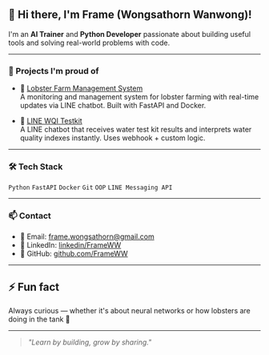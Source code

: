 ## 👋 Hi there, I'm Frame (Wongsathorn Wanwong)!

I'm an **AI Trainer** and **Python Developer** passionate about building useful tools and solving real-world problems with code.

---

### 🚀 Projects I'm proud of
- 🦞 [Lobster Farm Management System](https://github.com/yourusername/lobster-farm)  
  A monitoring and management system for lobster farming with real-time updates via LINE chatbot. Built with FastAPI and Docker.

- 🌊 [LINE WQI Testkit](https://github.com/yourusername/wqi-line-bot)  
  A LINE chatbot that receives water test kit results and interprets water quality indexes instantly. Uses webhook + custom logic.

---

### 🛠 Tech Stack
`Python` `FastAPI` `Docker` `Git` `OOP` `LINE Messaging API`

---

### 📫 Contact
- 📧 Email: frame.wongsathorn@gmail.com
- 💼 LinkedIn: [linkedin/FrameWW](www.linkedin.com/in/wongsathorn-wanwong-049516361)
- 🔗 GitHub: [github.com/FrameWW](https://github.com/FrameWW)

---

## ⚡ Fun fact
Always curious — whether it's about neural networks or how lobsters are doing in the tank 🦞

---

> *"Learn by building, grow by sharing."*
